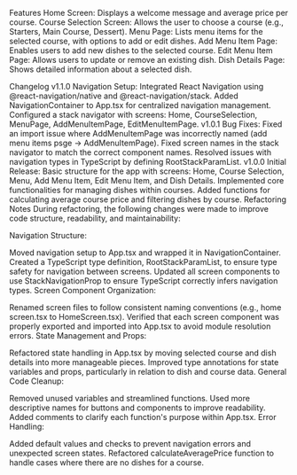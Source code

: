 Features
Home Screen: Displays a welcome message and average price per course.
Course Selection Screen: Allows the user to choose a course (e.g., Starters, Main Course, Dessert).
Menu Page: Lists menu items for the selected course, with options to add or edit dishes.
Add Menu Item Page: Enables users to add new dishes to the selected course.
Edit Menu Item Page: Allows users to update or remove an existing dish.
Dish Details Page: Shows detailed information about a selected dish.

Changelog
v1.1.0
Navigation Setup: Integrated React Navigation using @react-navigation/native and @react-navigation/stack.
Added NavigationContainer to App.tsx for centralized navigation management.
Configured a stack navigator with screens: Home, CourseSelection, MenuPage, AddMenuItemPage, EditMenuItemPage.
v1.0.1
Bug Fixes:
Fixed an import issue where AddMenuItemPage was incorrectly named (add menu items psge -> AddMenuItemPage).
Fixed screen names in the stack navigator to match the correct component names.
Resolved issues with navigation types in TypeScript by defining RootStackParamList.
v1.0.0
Initial Release:
Basic structure for the app with screens: Home, Course Selection, Menu, Add Menu Item, Edit Menu Item, and Dish Details.
Implemented core functionalities for managing dishes within courses.
Added functions for calculating average course price and filtering dishes by course.
Refactoring Notes
During refactoring, the following changes were made to improve code structure, readability, and maintainability:

Navigation Structure:

Moved navigation setup to App.tsx and wrapped it in NavigationContainer.
Created a TypeScript type definition, RootStackParamList, to ensure type safety for navigation between screens.
Updated all screen components to use StackNavigationProp to ensure TypeScript correctly infers navigation types.
Screen Component Organization:

Renamed screen files to follow consistent naming conventions (e.g., home screen.tsx to HomeScreen.tsx).
Verified that each screen component was properly exported and imported into App.tsx to avoid module resolution errors.
State Management and Props:

Refactored state handling in App.tsx by moving selected course and dish details into more manageable pieces.
Improved type annotations for state variables and props, particularly in relation to dish and course data.
General Code Cleanup:

Removed unused variables and streamlined functions.
Used more descriptive names for buttons and components to improve readability.
Added comments to clarify each function's purpose within App.tsx.
Error Handling:

Added default values and checks to prevent navigation errors and unexpected screen states.
Refactored calculateAveragePrice function to handle cases where there are no dishes for a course.
